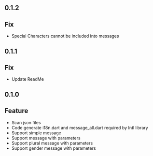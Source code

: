 ## 0.1.2
Fix
----
* Special Characters cannot be included into messages

## 0.1.1
Fix
----
* Update ReadMe

## 0.1.0

Feature
---
* Scan json files
* Code generate i18n.dart and message_all.dart required by Intl library
* Support simple message
* Support message with parameters
* Support plural message with parameters
* Support gender message with parameters
